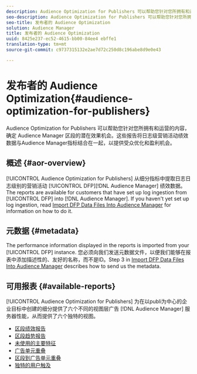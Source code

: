 ```yaml
---
description: Audience Optimization for Publishers 可以帮助您针对您所拥有和运营的内容，确定 Audience Manager 区段的潜在效果机会。这些报告将日志级营销活动绩效数据与Audience Manager指标结合在一起，以提供受众优化和盈利机会。
seo-description: Audience Optimization for Publishers 可以帮助您针对您所拥有和运营的内容，确定 Audience Manager 区段的潜在效果机会。这些报告将日志级营销活动绩效数据与Audience Manager指标结合在一起，以提供受众优化和盈利机会。
seo-title: 发布者的 Audience Optimization
solution: Audience Manager
title: 发布者的 Audience Optimization
uuid: 8425e237-ec52-4615-bb00-84ee4 ebffe1
translation-type: tm+mt
source-git-commit: c9737315132e2ae7d72c250d8c196abe8d9e0e43

---
```



# 发布者的 Audience Optimization{#audience-optimization-for-publishers}

Audience Optimization for Publishers 可以帮助您针对您所拥有和运营的内容，确定 Audience Manager 区段的潜在效果机会。这些报告将日志级营销活动绩效数据与Audience Manager指标结合在一起，以提供受众优化和盈利机会。

## 概述 {#aor-overview}

[!UICONTROL Audience Optimization for Publishers] 从细分指标中提取日志日志级别的营销活动 [!UICONTROL DFP][!DNL Audience Manager] 绩效数据。The reports are available for customers that have set up log ingestion from [!UICONTROL DFP] into [!DNL Audience Manager]. If you haven't yet set up log ingestion, read [Import DFP Data Files Into Audience Manager](import-dfp.md) for information on how to do it.

## 元数据 {#metadata}

The performance information displayed in the reports is imported from your [!UICONTROL DFP] instance. 您必须向我们发送元数据文件，以便我们能够在报表中添加描述性的、友好的名称，而不是ID。Step 3 in [Import DFP Data Files Into Audience Manager](../../../reporting/audience-optimization-reports/aor-publishers/import-dfp.md) describes how to send us the metadata.

## 可用报表 {#available-reports}

[!UICONTROL Audience Optimization for Publishers] 为在以publi为中心的企业目标中创建的细分提供了六个不同的视图层广告 [!DNL Audience Manager] 服务器性能，从而提供了六个独特的视图。

+ [区段绩效报告](publisher-segment-performance.md)
+ [区段趋势报告](publisher-segment-trends.md)
+ [未使用的主要特征](publisher-top-unused-traits.md)
+ [广告单元重叠](publisher-ad-unit-overlap.md)
+ [区段到广告单元重叠](publisher-segment-ad-unit-overlap.md)
+ [独特的用户触及](publisher-unique-reach.md)
